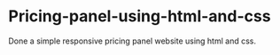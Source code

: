# Pricing-panel-using-html-and-css
Done a simple responsive pricing panel website using html and css.
